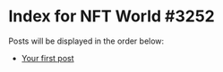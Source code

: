 # Index for NFT World #3252
Posts will be displayed in the order below:

- [Your first post](./001-first.md)

